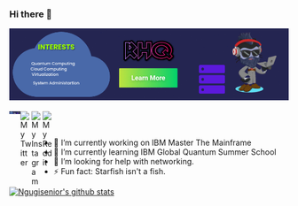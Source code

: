### Hi there 👋

<img src="https://github.com/Ngugisenior/Ngugisenior/blob/master/Untitled%20design.gif">

<br/>
<br/>
<a href="https://www.linkedin.com/in/ngugimuiruri/">
  <img align="left" alt="My LinkdeIN" width="20px" src="https://github.com/Ngugisenior/Ngugisenior/blob/master/banner.png" alt="Ngugisenior" />
</a>
<a href="https://twitter.com/TanveshT">
  <img align="left" alt="My Twitter" width="20px" src="https://cdn.jsdelivr.net/npm/simple-icons@v3/icons/twitter.svg" />
</a>
<a href="https://www.instagram.com/tanvesht/">
  <img align="left" alt="My Instagram" width="20px" src="https://cdn.jsdelivr.net/npm/simple-icons@v3/icons/instagram.svg" />
</a>
<a href="https://www.reddit.com/user/RapTvin">
  <img align="left" alt="My Reddit" width="20px" src="https://cdn.jsdelivr.net/npm/simple-icons@v3/icons/reddit.svg" />
</a>
<br/>
<br/>

- 🔭 I’m currently working on IBM Master The Mainframe
- 🌱 I’m currently learning IBM Global Quantum Summer School
- 🤔 I’m looking for help with networking.
- ⚡ Fun fact: Starfish isn't a fish.

[![Ngugisenior's github stats](https://github-readme-stats.vercel.app/api?username=Ngugisenior&hide_rank=true&show_icons=true)](https://github.com/Ngugisenior/github-readme-stats)
